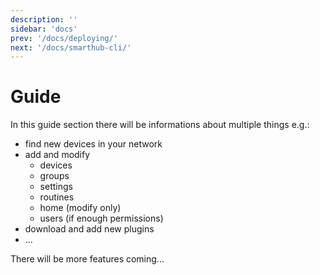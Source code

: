 ```yaml
---
description: ''
sidebar: 'docs'
prev: '/docs/deploying/'
next: '/docs/smarthub-cli/'
---
```


# Guide

In this guide section there will be informations about multiple things e.g.:

* find new devices in your network
* add and modify 
    * devices
    * groups
    * settings
    * routines
    * home (modify only)
    * users (if enough permissions)
* download and add new plugins
* ...

There will be more features coming...


